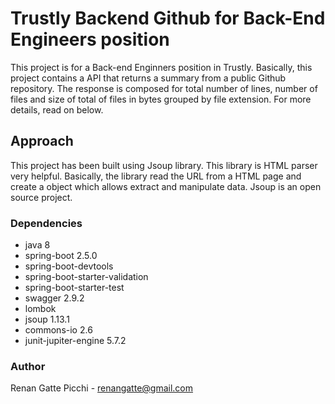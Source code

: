 # Trustly Backend Github for Back-End Engineers position
This project is for a Back-end Enginners position in Trustly.
Basically, this project contains a API that returns a summary from a public Github repository. The response is composed for total number of lines, number of files and size of total of files in bytes grouped by file extension.
For more details, read on below.

## Approach
This project has been built using Jsoup library. This library is HTML parser very helpful. Basically, the library read the URL from a HTML page and create a object which allows extract and manipulate data. Jsoup is an open source project.

### Dependencies
- java 8
- spring-boot 2.5.0
- spring-boot-devtools
- spring-boot-starter-validation
- spring-boot-starter-test
- swagger 2.9.2
- lombok
- jsoup 1.13.1
- commons-io 2.6
- junit-jupiter-engine 5.7.2

### Author
Renan Gatte Picchi - renangatte@gmail.com